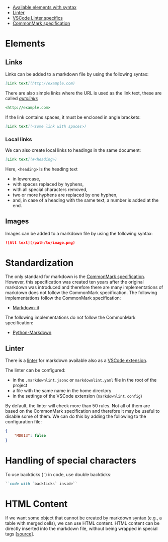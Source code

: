 - [Available elements with syntax](https://commonmark.org/help/)
- [Linter](https://github.com/DavidAnson/markdownlint)
- [VSCode Linter specifics](https://github.com/DavidAnson/vscode-markdownlint)
- [CommonMark specification](https://spec.commonmark.org/0.31.2/)

# Elements

## Links
Links can be added to a markdown file by using the following syntax:
```markdown
[Link text](http://example.com)
```

There are also simple links where the URL is used as the link text, these are called *[autolinks](https://spec.commonmark.org/0.31.2/#autolink)*
```markdown
<http://example.com>
```

If the link contains spaces, it must be enclosed in angle brackets:
```markdown
[Link text](<some link with spaces>)
```

### Local links
We can also create local links to headings in the same document:
```markdown
[Link text](#<heading>)
```
Here, `<heading>` is the heading text 

- in lowercase,
- with spaces replaced by hyphens,
- with all special characters removed,
- two or more hyphens are replaced by one hyphen,
- and, in case of a heading with the same text, a number is added at the end.


## Images
Images can be added to a markdown file by using the following syntax:
```markdown
![Alt text](/path/to/image.png)
```


# Standardization
The only standard for markdown is the [CommonMark specification](https://commonmark.org). However, this specification was created ten years after the original markdown was introduced and therefore there are many implementations of markdown does not follow the CommonMark specification. The following implementations follow the CommonMark specification:

- [Markdown-it](https://markdown-it.github.io/)

The following implementations do not follow the CommonMark specification:

- [Python-Markdown](https://python-markdown.github.io/)

## Linter
There is a [linter](https://github.com/DavidAnson/markdownlint) for markdown available also as a [VSCode extension](https://github.com/DavidAnson/vscode-markdownlint).

The linter can be configured:

- in the `.markdownlint.jsonc` or `markdownlint.yaml` file in the root of the project
- a file with the same name in the home directory
- in the settings of the VSCode extension (`markdownlint.config`)

By default, the linter will check more than 50 rules. Not all of them are based on the CommonMark specification and therefore it may be useful to disable some of them. We can do this by adding the following to the configuration file:
```json
{
    "MD013": false
}
```

# Handling of special characters

To use backticks (`` ` ``) in code, use double backticks:
```markdown
``code with `backticks` inside``
```

# HTML Content
If we want some object that cannot be created by markdown syntax (e.g., a table with merged cells), we can use HTML content. HTML content can be directly inserted into the markdown file, without being wrapped in special tags [[source](https://daringfireball.net/projects/markdown/syntax#html)].
